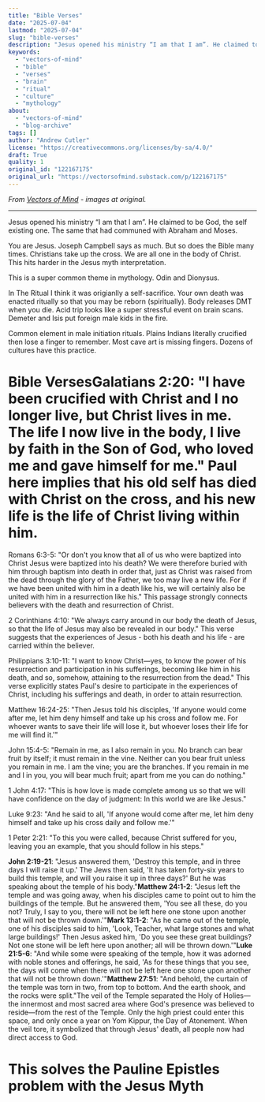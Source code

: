 ```yaml
---
title: "Bible Verses"
date: "2025-07-04"
lastmod: "2025-07-04"
slug: "bible-verses"
description: "Jesus opened his ministry “I am that I am”. He claimed to be God, the self existing one. The same that had communed with Abraham and Moses."
keywords:
  - "vectors-of-mind"
  - "bible"
  - "verses"
  - "brain"
  - "ritual"
  - "culture"
  - "mythology"
about:
  - "vectors-of-mind"
  - "blog-archive"
tags: []
author: "Andrew Cutler"
license: "https://creativecommons.org/licenses/by-sa/4.0/"
draft: True
quality: 1
original_id: "122167175"
original_url: "https://vectorsofmind.substack.com/p/122167175"
---
```

*From [Vectors of Mind](https://vectorsofmind.substack.com/p/122167175) - images at original.*

---

Jesus opened his ministry “I am that I am”. He claimed to be God, the self existing one. The same that had communed with Abraham and Moses. 

You are Jesus. Joseph Campbell says as much. But so does the Bible many times. Christians take up the cross. We are all one in the body of Christ. This hits harder in the Jesus myth interpretation.

This is a super common theme in mythology. Odin and Dionysus.

In The Ritual I think it was origianlly a self-sacrifice. Your own death was enacted ritually so that you may be reborn (spiritually). Body releases DMT when you die. Acid trip looks like a super stressful event on brain scans. Demeter and Isis put foreign male kids in the fire.

Common element in male initiation rituals. Plains Indians literally crucified then lose a finger to remember. Most cave art is missing fingers. Dozens of cultures have this practice.

# Bible VersesGalatians 2:20: "I have been crucified with Christ and I no longer live, but Christ lives in me. The life I now live in the body, I live by faith in the Son of God, who loved me and gave himself for me." Paul here implies that his old self has died with Christ on the cross, and his new life is the life of Christ living within him.

Romans 6:3-5: "Or don't you know that all of us who were baptized into Christ Jesus were baptized into his death? We were therefore buried with him through baptism into death in order that, just as Christ was raised from the dead through the glory of the Father, we too may live a new life. For if we have been united with him in a death like his, we will certainly also be united with him in a resurrection like his." This passage strongly connects believers with the death and resurrection of Christ.

2 Corinthians 4:10: "We always carry around in our body the death of Jesus, so that the life of Jesus may also be revealed in our body." This verse suggests that the experiences of Jesus - both his death and his life - are carried within the believer.

Philippians 3:10-11: "I want to know Christ—yes, to know the power of his resurrection and participation in his sufferings, becoming like him in his death, and so, somehow, attaining to the resurrection from the dead." This verse explicitly states Paul's desire to participate in the experiences of Christ, including his sufferings and death, in order to attain resurrection.

Matthew 16:24-25: "Then Jesus told his disciples, 'If anyone would come after me, let him deny himself and take up his cross and follow me. For whoever wants to save their life will lose it, but whoever loses their life for me will find it.'"

John 15:4-5: "Remain in me, as I also remain in you. No branch can bear fruit by itself; it must remain in the vine. Neither can you bear fruit unless you remain in me. I am the vine; you are the branches. If you remain in me and I in you, you will bear much fruit; apart from me you can do nothing."

1 John 4:17: "This is how love is made complete among us so that we will have confidence on the day of judgment: In this world we are like Jesus."

Luke 9:23: "And he said to all, 'If anyone would come after me, let him deny himself and take up his cross daily and follow me.'"

1 Peter 2:21: "To this you were called, because Christ suffered for you, leaving you an example, that you should follow in his steps."

**John 2:19-21**: "Jesus answered them, 'Destroy this temple, and in three days I will raise it up.' The Jews then said, 'It has taken forty-six years to build this temple, and will you raise it up in three days?' But he was speaking about the temple of his body."**Matthew 24:1-2**: "Jesus left the temple and was going away, when his disciples came to point out to him the buildings of the temple. But he answered them, 'You see all these, do you not? Truly, I say to you, there will not be left here one stone upon another that will not be thrown down.'"**Mark 13:1-2**: "As he came out of the temple, one of his disciples said to him, 'Look, Teacher, what large stones and what large buildings!' Then Jesus asked him, 'Do you see these great buildings? Not one stone will be left here upon another; all will be thrown down.'"**Luke 21:5-6**: "And while some were speaking of the temple, how it was adorned with noble stones and offerings, he said, 'As for these things that you see, the days will come when there will not be left here one stone upon another that will not be thrown down.'"**Matthew 27:51**: "And behold, the curtain of the temple was torn in two, from top to bottom. And the earth shook, and the rocks were split."The veil of the Temple separated the Holy of Holies—the innermost and most sacred area where God's presence was believed to reside—from the rest of the Temple. Only the high priest could enter this space, and only once a year on Yom Kippur, the Day of Atonement. When the veil tore, it symbolized that through Jesus' death, all people now had direct access to God.

# This solves the Pauline Epistles problem with the Jesus Myth